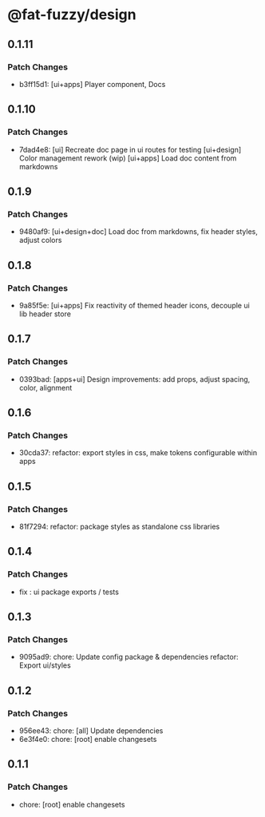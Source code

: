 # @fat-fuzzy/design

## 0.1.11

### Patch Changes

- b3ff15d1: [ui+apps] Player component, Docs

## 0.1.10

### Patch Changes

- 7dad4e8: [ui] Recreate doc page in ui routes for testing
  [ui+design] Color management rework (wip)
  [ui+apps] Load doc content from markdowns

## 0.1.9

### Patch Changes

- 9480af9: [ui+design+doc] Load doc from markdowns, fix header styles, adjust colors

## 0.1.8

### Patch Changes

- 9a85f5e: [ui+apps] Fix reactivity of themed header icons, decouple ui lib header store

## 0.1.7

### Patch Changes

- 0393bad: [apps+ui] Design improvements: add props, adjust spacing, color, alignment

## 0.1.6

### Patch Changes

- 30cda37: refactor: export styles in css, make tokens configurable within apps

## 0.1.5

### Patch Changes

- 81f7294: refactor: package styles as standalone css libraries

## 0.1.4

### Patch Changes

- fix : ui package exports / tests

## 0.1.3

### Patch Changes

- 9095ad9: chore: Update config package & dependencies
  refactor: Export ui/styles

## 0.1.2

### Patch Changes

- 956ee43: chore: [all] Update dependencies
- 6e3f4e0: chore: [root] enable changesets

## 0.1.1

### Patch Changes

- chore: [root] enable changesets
